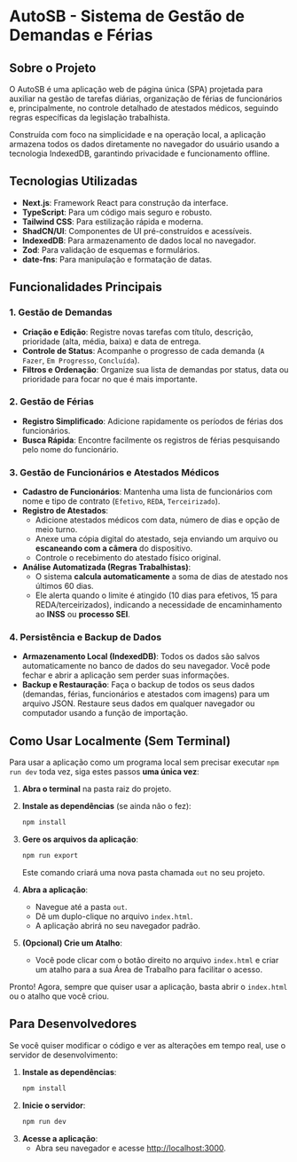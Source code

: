 # AutoSB - Sistema de Gestão de Demandas e Férias

## Sobre o Projeto

O AutoSB é uma aplicação web de página única (SPA) projetada para auxiliar na gestão de tarefas diárias, organização de férias de funcionários e, principalmente, no controle detalhado de atestados médicos, seguindo regras específicas da legislação trabalhista.

Construída com foco na simplicidade e na operação local, a aplicação armazena todos os dados diretamente no navegador do usuário usando a tecnologia IndexedDB, garantindo privacidade e funcionamento offline.

## Tecnologias Utilizadas

- **Next.js**: Framework React para construção da interface.
- **TypeScript**: Para um código mais seguro e robusto.
- **Tailwind CSS**: Para estilização rápida e moderna.
- **ShadCN/UI**: Componentes de UI pré-construídos e acessíveis.
- **IndexedDB**: Para armazenamento de dados local no navegador.
- **Zod**: Para validação de esquemas e formulários.
- **date-fns**: Para manipulação e formatação de datas.

## Funcionalidades Principais

### 1. Gestão de Demandas
- **Criação e Edição**: Registre novas tarefas com título, descrição, prioridade (alta, média, baixa) e data de entrega.
- **Controle de Status**: Acompanhe o progresso de cada demanda (`A Fazer`, `Em Progresso`, `Concluída`).
- **Filtros e Ordenação**: Organize sua lista de demandas por status, data ou prioridade para focar no que é mais importante.

### 2. Gestão de Férias
- **Registro Simplificado**: Adicione rapidamente os períodos de férias dos funcionários.
- **Busca Rápida**: Encontre facilmente os registros de férias pesquisando pelo nome do funcionário.

### 3. Gestão de Funcionários e Atestados Médicos
- **Cadastro de Funcionários**: Mantenha uma lista de funcionários com nome e tipo de contrato (`Efetivo`, `REDA`, `Terceirizado`).
- **Registro de Atestados**:
    - Adicione atestados médicos com data, número de dias e opção de meio turno.
    - Anexe uma cópia digital do atestado, seja enviando um arquivo ou **escaneando com a câmera** do dispositivo.
    - Controle o recebimento do atestado físico original.
- **Análise Automatizada (Regras Trabalhistas)**:
    - O sistema **calcula automaticamente** a soma de dias de atestado nos últimos 60 dias.
    - Ele alerta quando o limite é atingido (10 dias para efetivos, 15 para REDA/terceirizados), indicando a necessidade de encaminhamento ao **INSS** ou **processo SEI**.

### 4. Persistência e Backup de Dados
- **Armazenamento Local (IndexedDB)**: Todos os dados são salvos automaticamente no banco de dados do seu navegador. Você pode fechar e abrir a aplicação sem perder suas informações.
- **Backup e Restauração**: Faça o backup de todos os seus dados (demandas, férias, funcionários e atestados com imagens) para um arquivo JSON. Restaure seus dados em qualquer navegador ou computador usando a função de importação.

## Como Usar Localmente (Sem Terminal)

Para usar a aplicação como um programa local sem precisar executar `npm run dev` toda vez, siga estes passos **uma única vez**:

1.  **Abra o terminal** na pasta raiz do projeto.
2.  **Instale as dependências** (se ainda não o fez):
    ```bash
    npm install
    ```
3.  **Gere os arquivos da aplicação**:
    ```bash
    npm run export
    ```
    Este comando criará uma nova pasta chamada `out` no seu projeto.

4.  **Abra a aplicação**:
    - Navegue até a pasta `out`.
    - Dê um duplo-clique no arquivo `index.html`.
    - A aplicação abrirá no seu navegador padrão.

5.  **(Opcional) Crie um Atalho**:
    - Você pode clicar com o botão direito no arquivo `index.html` e criar um atalho para a sua Área de Trabalho para facilitar o acesso.

Pronto! Agora, sempre que quiser usar a aplicação, basta abrir o `index.html` ou o atalho que você criou.

## Para Desenvolvedores

Se você quiser modificar o código e ver as alterações em tempo real, use o servidor de desenvolvimento:

1.  **Instale as dependências**:
    ```bash
    npm install
    ```
2.  **Inicie o servidor**:
    ```bash
    npm run dev
    ```
3.  **Acesse a aplicação**:
    - Abra seu navegador e acesse [http://localhost:3000](http://localhost:3000).
